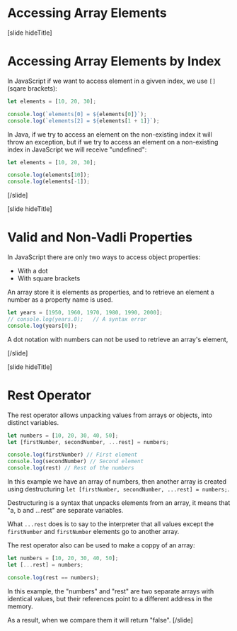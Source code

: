 
# Accessing Array Elements

[slide hideTitle]

# Accessing Array Elements by Index

In JavaScript if we want to access element in a givven index, we use `[]` (sqare brackets):

```js live
let elements = [10, 20, 30];

console.log(`elements[0] = ${elements[0]}`);
console.log(`elements[2] = ${elements[1 + 1]}`);
```

In Java, if we try to access an element on the non-existing index it will throw an exception, but if we try to access an element on a non-existing index in JavaScript we will receive "undefined":

```js live
let elements = [10, 20, 30];

console.log(elements[10]);
console.log(elements[-1]);
```

[/slide]

[slide hideTitle]

# Valid and Non-Vadli Properties

In JavaScript there are only two ways to access object properties:
- With a dot
- With square brackets

An array store it is elements as properties, and to retrieve an element a number as a property name is used.

```js live
let years = [1950, 1960, 1970, 1980, 1990, 2000];
// console.log(years.0);   // A syntax error
console.log(years[0]);
```
A dot notation with numbers can not be used to retrieve an array's element, 

[/slide]

[slide hideTitle]

# Rest Operator

The rest operator allows unpacking values from arrays or objects, into distinct variables.

```js live
let numbers = [10, 20, 30, 40, 50];
let [firstNumber, secondNumber, ...rest] = numbers;

console.log(firstNumber) // First element
console.log(secondNumber) // Second element
console.log(rest) // Rest of the numbers
```
In this example we have an array of numbers, then another array is created using destructuring `let [firstNumber, secondNumber, ...rest] = numbers;`. 

Destructuring is a syntax that unpacks elements from an array, it means that "a, b and ...rest" are separate variables. 

What `...rest` does is to say to the interpreter that all values except the `firstNumber` and `firstNumber` elements go to another array.

The rest operator also can be used to make a coppy of an array:

```js live
let numbers = [10, 20, 30, 40, 50];
let [...rest] = numbers;

console.log(rest == numbers);
```

In this example, the "numbers" and "rest" are two separate arrays with identical values, but their references point to a different address in the memory.

As a result, when we compare them it will return "false".
[/slide]